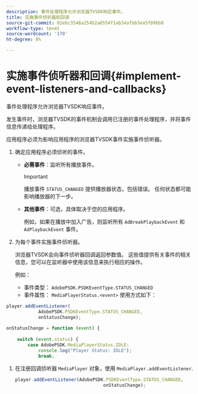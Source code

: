 ```yaml
---
description: 事件处理程序允许浏览器TVSDK响应事件。
title: 实施事件侦听器和回调
source-git-commit: 02ebc3548a254b2a6554f1ab34afbb3ea5f09bb8
workflow-type: tm+mt
source-wordcount: '170'
ht-degree: 0%

---
```


# 实施事件侦听器和回调{#implement-event-listeners-and-callbacks}

事件处理程序允许浏览器TVSDK响应事件。

发生事件时，浏览器TVSDK的事件机制会调用已注册的事件处理程序，并将事件信息传递给处理程序。

应用程序必须为影响应用程序的浏览器TVSDK事件实施事件侦听器。

1. 确定应用程序必须侦听的事件。

   * **必需事件**：监听所有播放事件。

     >[!IMPORTANT]
     >
     >播放事件 `STATUS_CHANGED` 提供播放器状态，包括错误。 任何状态都可能影响播放器的下一步。

   * **其他事件**：可选，具体取决于您的应用程序。

     例如，如果在播放中加入广告，则监听所有 `AdBreakPlaybackEvent` 和 `AdPlaybackEvent` 事件。

1. 为每个事件实施事件侦听器。

   浏览器TVSDK会向事件侦听器回调返回参数值。 这些值提供有关事件的相关信息，您可以在监听器中使用该信息来执行相应的操作。

   例如：

   * 事件类型： `AdobePSDK.PSDKEventType.STATUS_CHANGED`
   * 事件属性： `MediaPlayerStatus.<event>` 使用方式如下：

```js
player.addEventListener( 
            AdobePSDK.PSDKEventType.STATUS_CHANGED,  
            onStatusChange); 
 
onStatusChange = function (event) { 
 
    switch (event.status) { 
        case AdobePSDK.MediaPlayerStatus.IDLE: 
            console.log("Player Status: IDLE"); 
            break;
```

1. 在注册回调侦听器 `MediaPlayer` 对象，使用 `MediaPlayer.addEventListener`.

   ```js
   player.addEventListener(AdobePSDK.PSDKEventType.STATUS_CHANGED,  
                                    onStatusChange);
   ```
